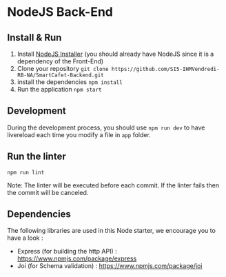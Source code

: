 # NodeJS Back-End

## Install & Run

1) Install [NodeJS Installer](https://nodejs.org/en/download/) (you should already have NodeJS since it is a dependency of the Front-End)
2) Clone your repository `git clone https://github.com/SI5-IHMVendredi-RB-NA/SmartCafet-Backend.git`
3) install the dependencies `npm install`
4) Run the application `npm start`

## Development

During the development process, you should use `npm run dev` to have livereload each time you modify a file in `app` folder.


## Run the linter

```
npm run lint
```
Note: The linter will be executed before each commit. If the linter fails then the commit will be canceled.

## Dependencies

The following libraries are used in this Node starter, we encourage you to have a look :
- Express (for building the http API) : https://www.npmjs.com/package/express
- Joi (for Schema validation) : https://www.npmjs.com/package/joi
